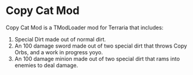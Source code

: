 # Copy Cat Mod
Copy Cat Mod is a TModLoader mod for Terraria that includes:
1. Special Dirt made out of normal dirt.
2. An 100 damage sword made out of two special dirt that throws Copy Orbs, and a work in progress yoyo.
3. An 100 damage minion made out of two special dirt that rams into enemies to deal damage.

